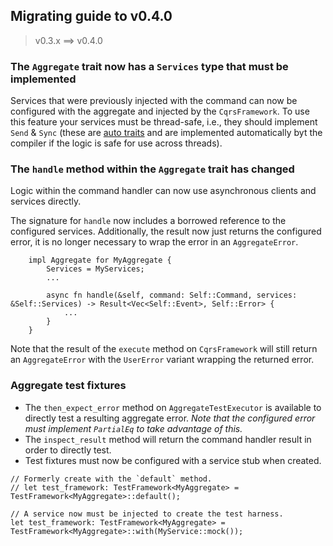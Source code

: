 ## Migrating guide to v0.4.0

> v0.3.x ==> v0.4.0

### The `Aggregate` trait now has a `Services` type that must be implemented
Services that were previously injected with the command can now be configured with the aggregate and injected by the `CqrsFramework`.
To use this feature your services must be thread-safe, i.e., they should implement `Send` & `Sync` (these are
[auto traits](https://doc.rust-lang.org/reference/special-types-and-traits.html#auto-traits) and are implemented
automatically byt the compiler if the logic is safe for use across threads).

### The `handle` method within the `Aggregate` trait has changed
Logic within the command handler can now use asynchronous clients and services directly. 

The signature for `handle` now includes a borrowed reference to the configured services. 
Additionally, the result now just returns the configured error, it is no longer necessary to wrap the error in an `AggregateError`.
```rust,ignore
    impl Aggregate for MyAggregate {
        Services = MyServices;
        ...
    
        async fn handle(&self, command: Self::Command, services: &Self::Services) -> Result<Vec<Self::Event>, Self::Error> {
            ...
        }
    }
```

Note that the result of the `execute` method on `CqrsFramework` will still return an `AggregateError` with the `UserError`
variant wrapping the returned error.

### Aggregate test fixtures

- The `then_expect_error` method on `AggregateTestExecutor` is available to directly test a resulting aggregate error.
*Note that the configured error must implement `PartialEq` to take advantage of this.*
- The `inspect_result` method will return the command handler result in order to directly test.
- Test fixtures must now be configured with a service stub when created.

```rust,ignore
// Formerly create with the `default` method.
// let test_framework: TestFramework<MyAggregate> = TestFramework<MyAggregate>::default();

// A service now must be injected to create the test harness.
let test_framework: TestFramework<MyAggregate> = TestFramework<MyAggregate>::with(MyService::mock());
```